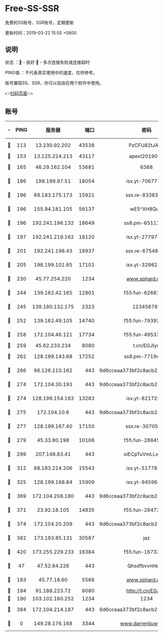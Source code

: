 # Free-SS-SSR

免费的SS账号、SSR账号，定期更新

更新时间：2019-03-22 15:55 +0800

## 说明

状态     ：🙂 - 良好 🙁 - 多次连接失败或连接超时

PING值   ：不代表真实使用中的速度，仅供参考。

账号兼容SS、SSR，你可以自由在两个软件中使用。

👉[扫码页面](https://liesauer.github.io/Free-SS-SSR/)👈

## 账号

|-|PING|服务器|端口|密码|加密方式|区域|
|:----:|:----:|:-----:|-----:|:----:|:----:|:----:|
|🙂|113|13.230.92.202|43538|PzCFU82tJAdZ|aes-256-cfb|JP|
|🙂|153|13.125.224.213|43117|apext2019005|chacha20|KR|
|🙂|165|46.29.162.104|53681|6368|aes-256-ctr|RU|
|🙂|186|198.199.97.51|18054|isx.yt-70677561|aes-256-cfb|US|
|🙂|196|68.183.175.173|15921|ssx.re-83383515|aes-256-cfb|US|
|🙂|196|155.94.181.105|56137|wE5^XH8Quw|aes-256-cfb|US|
|🙂|196|192.241.196.132|18649|ss8.pm-65111095|aes-256-cfb|US|
|🙂|197|192.241.219.162|18120|isx.yt-27797357|aes-256-cfb|US|
|🙂|201|192.241.198.43|18937|ssx.re-67548349|aes-256-cfb|US|
|🙂|205|198.199.101.65|17101|isx.yt-32982313|aes-256-cfb|US|
|🙂|230|45.77.254.220|1234|www.sphard.com|aes-256-cfb|SG|
|🙂|244|139.162.42.165|12801|f55.fun-62681206|aes-256-cfb|SG|
|🙂|245|139.180.132.175|2323|123456789|aes-256-cfb|SG|
|🙂|252|139.162.49.105|14740|f55.fun-79392349|aes-256-cfb|SG|
|🙂|258|172.104.46.121|17734|f55.fun-49537509|aes-256-cfb|SG|
|🙂|259|45.62.233.234|8080|t.cn/EGJIyrl|rc4-md5|CA|
|🙂|262|128.199.143.68|17252|ss8.pm-77194591|aes-256-cfb|SG|
|🙂|266|96.126.110.162|443|9d6cceaa373bf2c8acb22e60b6a58be6|aes-256-cfb|US|
|🙂|274|172.104.30.193|443|9d6cceaa373bf2c8acb22e60b6a58be6|aes-256-cfb|US|
|🙂|274|128.199.154.163|13283|isx.yt-82172989|aes-256-cfb|SG|
|🙂|275|172.104.10.6|443|9d6cceaa373bf2c8acb22e60b6a58be6|aes-256-cfb|US|
|🙂|277|128.199.167.40|17150|ssx.re-30705588|aes-256-cfb|SG|
|🙂|279|45.33.80.198|10106|f55.fun-28845308|aes-256-cfb|US|
|🙂|299|207.148.83.41|443|oiECpTuVmLLxk4Ts|aes-256-cfb|AU|
|🙂|312|68.183.224.206|15543|isx.yt-51778566|aes-256-cfb|SG|
|🙂|325|128.199.168.84|15909|isx.yt-94596465|aes-256-cfb|SG|
|🙂|369|172.104.208.180|443|9d6cceaa373bf2c8acb22e60b6a58be6|aes-256-cfb|US|
|🙂|371|23.92.18.105|14835|f55.fun-28473205|aes-256-cfb|US|
|🙂|374|172.104.20.209|443|9d6cceaa373bf2c8acb22e60b6a58be6|aes-256-cfb|US|
|🙂|382|173.193.85.131|30587|jaz|aes-256-cfb|US|
|🙂|420|173.255.229.233|16384|f55.fun-16733210|aes-256-cfb|US|
|🙂|47|47.52.64.226|443|Qhsdfbvvnhkm1|aes-256-cfb|HK|
|🙂|183|45.77.18.60|5566|www.sphard.com|aes-256-cfb|JP|
|🙂|194|91.188.223.72|8080|http://t.cn/EGJIyrl|rc4-md5|RU|
|🙁|190|103.102.160.252|1234|1234|rc4-md5|JP|
|🙁|384|172.104.214.187|443|9d6cceaa373bf2c8acb22e60b6a58be6|aes-256-cfb|US|
|🙁|0|149.28.176.168|3344|www.darrenliuwei.com|aes-256-cfb|AU|
